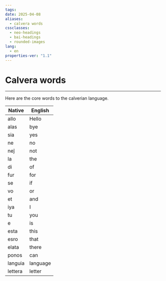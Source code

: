 ```yaml
---
tags: 
date: 2025-04-08
aliases:
  - calvera words
cssclasses:
  - neo-headings
  - bai-headings
  - rounded-images
lang:
  - en
properties-ver: "1.1"
---
```

# Calvera words

***
Here are the core words to the calverian language.

| Native  | English  |
| ------- | -------- |
| allo    | Hello    |
| alas    | bye      |
| sia     | yes      |
| ne      | no       |
| neĵ     | not      |
| la      | the      |
| di      | of       |
| fur     | for      |
| se      | if       |
| vo      | or       |
| et      | and      |
| iya     | I        |
| tu      | you      |
| e       | is       |
| esta    | this     |
| esro    | that     |
| elata   | there    |
| ponos   | can      |
| languia | language |
| lettera | letter   |

